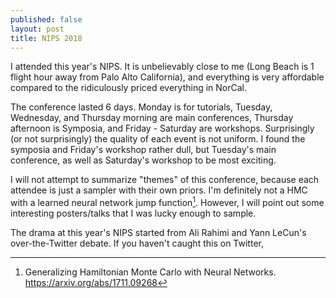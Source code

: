 ```yaml
---
published: false
layout: post
title: NIPS 2018
---
```



I attended this year's NIPS. It is unbelievably close to me (Long Beach is 1 flight hour away from Palo Alto California), and everything is very affordable compared to the ridiculously priced everything in NorCal.



The conference lasted 6 days. Monday is for tutorials, Tuesday, Wednesday, and Thursday morning are main conferences, Thursday afternoon is Symposia, and Friday - Saturday are workshops. Surprisingly (or not surprisingly) the quality of each event is not uniform. I found the symposia and Friday's workshop rather dull, but Tuesday's main conference, as well as Saturday's workshop to be most exciting.



I will not attempt to summarize "themes" of this conference, because each attendee is just a sampler with their own priors. I'm definitely not a HMC with a learned neural network jump function[^1].  However, I will point out some interesting posters/talks that I was lucky enough to sample.



The drama at this year's NIPS started from Ali Rahimi and Yann LeCun's over-the-Twitter debate. If you haven't caught this on Twitter,



[^1]: Generalizing Hamiltonian Monte Carlo with Neural Networks. https://arxiv.org/abs/1711.09268